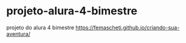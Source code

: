 # projeto-alura-4-bimestre
projeto do alura 4 bimestre
https://femascheti.github.io/criando-sua-aventura/
